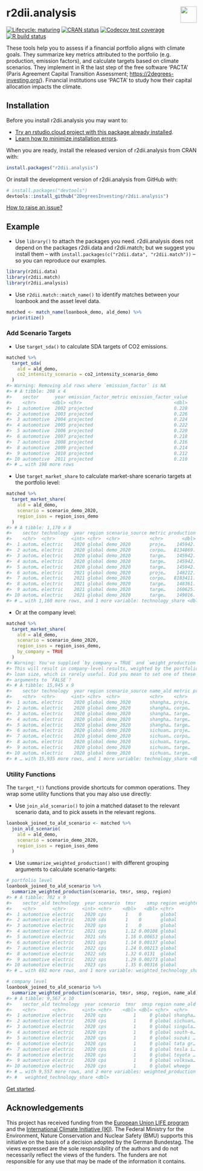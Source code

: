 
<!-- README.md is generated from README.Rmd. Please edit that file -->

# r2dii.analysis <a href='https://github.com/2DegreesInvesting/r2dii.analysis'><img src='https://imgur.com/A5ASZPE.png' align='right' height='43' /></a>

<!-- badges: start -->

[![Lifecycle:
maturing](https://img.shields.io/badge/lifecycle-maturing-blue.svg)](https://www.tidyverse.org/lifecycle/#maturing)
[![CRAN
status](https://www.r-pkg.org/badges/version/r2dii.analysis)](https://CRAN.R-project.org/package=r2dii.analysis)
[![Codecov test
coverage](https://codecov.io/gh/2degreesinvesting/r2dii.analysis/branch/master/graph/badge.svg)](https://codecov.io/gh/2degreesinvesting/r2dii.analysis?branch=master)
[![R build
status](https://github.com/2DegreesInvesting/r2dii.analysis/workflows/R-CMD-check/badge.svg)](https://github.com/2DegreesInvesting/r2dii.analysis/actions)
<!-- badges: end -->

These tools help you to assess if a financial portfolio aligns with
climate goals. They summarize key metrics attributed to the portfolio
(e.g. production, emission factors), and calculate targets based on
climate scenarios. They implement in R the last step of the free
software ‘PACTA’ (Paris Agreement Capital Transition Assessment;
<https://2degrees-investing.org/>). Financial institutions use ‘PACTA’
to study how their capital allocation impacts the climate.

## Installation

Before you install r2dii.analysis you may want to:

  - [Try an rstudio.cloud project with this package already
    installed](https://rstudio.cloud/project/1424833).
  - [Learn how to minimize installation
    errors](https://gist.github.com/maurolepore/a0187be9d40aee95a43f20a85f4caed6#installation).

When you are ready, install the released version of r2dii.analysis from
CRAN with:

``` r
install.packages("r2dii.analysis")
```

Or install the development version of r2dii.analysis from GitHub with:

``` r
# install.packages("devtools")
devtools::install_github("2DegreesInvesting/r2dii.analysis")
```

[How to raise an
issue?](https://2degreesinvesting.github.io/posts/2020-06-26-instructions-to-raise-an-issue/)

## Example

  - Use `library()` to attach the packages you need. r2dii.analysis does
    not depend on the packages r2dii.data and r2dii.match; but we
    suggest you install them – with `install.packages(c("r2dii.data",
    "r2dii.match"))` – so you can reproduce our examples.

<!-- end list -->

``` r
library(r2dii.data)
library(r2dii.match)
library(r2dii.analysis)
```

  - Use `r2dii.match::match_name()` to identify matches between your
    loanbook and the asset level data.

<!-- end list -->

``` r
matched <- match_name(loanbook_demo, ald_demo) %>%
  prioritize()
```

### Add Scenario Targets

  - Use `target_sda()` to calculate SDA targets of CO2 emissions.

<!-- end list -->

``` r
matched %>%
  target_sda(
    ald = ald_demo,
    co2_intensity_scenario = co2_intensity_scenario_demo
  )
#> Warning: Removing ald rows where `emission_factor` is NA
#> # A tibble: 208 x 4
#>    sector      year emission_factor_metric emission_factor_value
#>    <chr>      <dbl> <chr>                                  <dbl>
#>  1 automotive  2002 projected                              0.228
#>  2 automotive  2003 projected                              0.226
#>  3 automotive  2004 projected                              0.224
#>  4 automotive  2005 projected                              0.222
#>  5 automotive  2006 projected                              0.220
#>  6 automotive  2007 projected                              0.218
#>  7 automotive  2008 projected                              0.216
#>  8 automotive  2009 projected                              0.214
#>  9 automotive  2010 projected                              0.212
#> 10 automotive  2011 projected                              0.210
#> # … with 198 more rows
```

  - Use `target_market_share` to calculate market-share scenario targets
    at the portfolio level:

<!-- end list -->

``` r
matched %>%
  target_market_share(
    ald = ald_demo,
    scenario = scenario_demo_2020,
    region_isos = region_isos_demo
  )
#> # A tibble: 1,170 x 8
#>    sector technology  year region scenario_source metric production
#>    <chr>  <chr>      <int> <chr>  <chr>           <chr>       <dbl>
#>  1 autom… electric    2020 global demo_2020       proje…    145942.
#>  2 autom… electric    2020 global demo_2020       corpo…   8134869.
#>  3 autom… electric    2020 global demo_2020       targe…    145942.
#>  4 autom… electric    2020 global demo_2020       targe…    145942.
#>  5 autom… electric    2020 global demo_2020       targe…    145942.
#>  6 autom… electric    2021 global demo_2020       proje…    148212.
#>  7 autom… electric    2021 global demo_2020       corpo…   8183411.
#>  8 autom… electric    2021 global demo_2020       targe…    148361.
#>  9 autom… electric    2021 global demo_2020       targe…    160625.
#> 10 autom… electric    2021 global demo_2020       targe…    149016.
#> # … with 1,160 more rows, and 1 more variable: technology_share <dbl>
```

  - Or at the company level:

<!-- end list -->

``` r
matched %>%
  target_market_share(
    ald = ald_demo,
    scenario = scenario_demo_2020,
    region_isos = region_isos_demo,
    by_company = TRUE
  )
#> Warning: You've supplied `by_company = TRUE` and `weight_production = TRUE`.
#> This will result in company-level results, weighted by the portfolio
#> loan size, which is rarely useful. Did you mean to set one of these
#> arguments to `FALSE`?
#> # A tibble: 15,945 x 9
#>    sector technology  year region scenario_source name_ald metric production
#>    <chr>  <chr>      <int> <chr>  <chr>           <chr>    <chr>       <dbl>
#>  1 autom… electric    2020 global demo_2020       shangha… proje…      5140.
#>  2 autom… electric    2020 global demo_2020       shangha… corpo…   8134869.
#>  3 autom… electric    2020 global demo_2020       shangha… targe…      5140.
#>  4 autom… electric    2020 global demo_2020       shangha… targe…      5140.
#>  5 autom… electric    2020 global demo_2020       shangha… targe…      5140.
#>  6 autom… electric    2020 global demo_2020       sichuan… proje…      2992.
#>  7 autom… electric    2020 global demo_2020       sichuan… corpo…   8134869.
#>  8 autom… electric    2020 global demo_2020       sichuan… targe…      2992.
#>  9 autom… electric    2020 global demo_2020       sichuan… targe…      2992.
#> 10 autom… electric    2020 global demo_2020       sichuan… targe…      2992.
#> # … with 15,935 more rows, and 1 more variable: technology_share <dbl>
```

### Utility Functions

The `target_*()` functions provide shortcuts for common operations. They
wrap some utility functions that you may also use directly:

  - Use `join_ald_scenario()` to join a matched dataset to the relevant
    scenario data, and to pick assets in the relevant regions.

<!-- end list -->

``` r
loanbook_joined_to_ald_scenario <- matched %>%
  join_ald_scenario(
    ald = ald_demo,
    scenario = scenario_demo_2020,
    region_isos = region_isos_demo
  )
```

  - Use `summarize_weighted_production()` with different grouping
    arguments to calculate scenario-targets:

<!-- end list -->

``` r
# portfolio level
loanbook_joined_to_ald_scenario %>%
  summarize_weighted_production(scenario, tmsr, smsp, region)
#> # A tibble: 702 x 9
#>    sector_ald technology  year scenario  tmsr    smsp region weighted_produc…
#>    <chr>      <chr>      <int> <chr>    <dbl>   <dbl> <chr>             <dbl>
#>  1 automotive electric    2020 cps       1    0       global          145942.
#>  2 automotive electric    2020 sds       1    0       global          145942.
#>  3 automotive electric    2020 sps       1    0       global          145942.
#>  4 automotive electric    2021 cps       1.12 0.00108 global          148212.
#>  5 automotive electric    2021 sds       1.16 0.00653 global          148212.
#>  6 automotive electric    2021 sps       1.14 0.00137 global          148212.
#>  7 automotive electric    2022 cps       1.24 0.00213 global          150481.
#>  8 automotive electric    2022 sds       1.32 0.0131  global          150481.
#>  9 automotive electric    2022 sps       1.29 0.00273 global          150481.
#> 10 automotive electric    2023 cps       1.35 0.00316 global          152751.
#> # … with 692 more rows, and 1 more variable: weighted_technology_share <dbl>

# company level
loanbook_joined_to_ald_scenario %>%
  summarize_weighted_production(scenario, tmsr, smsp, region, name_ald)
#> # A tibble: 9,567 x 10
#>    sector_ald technology  year scenario  tmsr  smsp region name_ald
#>    <chr>      <chr>      <int> <chr>    <dbl> <dbl> <chr>  <chr>   
#>  1 automotive electric    2020 cps          1     0 global shangha…
#>  2 automotive electric    2020 cps          1     0 global sichuan…
#>  3 automotive electric    2020 cps          1     0 global singula…
#>  4 automotive electric    2020 cps          1     0 global south-e…
#>  5 automotive electric    2020 cps          1     0 global suzuki …
#>  6 automotive electric    2020 cps          1     0 global tata gr…
#>  7 automotive electric    2020 cps          1     0 global tesla i…
#>  8 automotive electric    2020 cps          1     0 global toyota …
#>  9 automotive electric    2020 cps          1     0 global volkswa…
#> 10 automotive electric    2020 cps          1     0 global wheego  
#> # … with 9,557 more rows, and 2 more variables: weighted_production <dbl>,
#> #   weighted_technology_share <dbl>
```

[Get
started](https://2degreesinvesting.github.io/r2dii.analysis/articles/r2dii-analysis.html).

## Acknowledgements

This project has received funding from the [European Union LIFE
program](https://ec.europa.eu/easme/en/life) and the [International
Climate Initiative
(IKI)](https://www.international-climate-initiative.com/en/details/project/measuring-paris-agreement-alignment-and-financial-risk-in-financial-markets-18_I_351-2982).
The Federal Ministry for the Environment, Nature Conservation and
Nuclear Safety (BMU) supports this initiative on the basis of a decision
adopted by the German Bundestag. The views expressed are the sole
responsibility of the authors and do not necessarily reflect the views
of the funders. The funders are not responsible for any use that may be
made of the information it contains.
